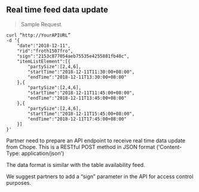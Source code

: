 ## Real time feed data update

> Sample Request

```shell
curl “http://YourAPIURL” 
-d ‘{
    "date":"2018-12-11",
    "rid":"froth1507fro",
    "sign":"2153c877054aeb75535e4255881fb48c",
    "itemListElement":[{
        "partySize":[2,4,6],
        "startTime":"2018-12-11T11:30:00+08:00",
        "endTime":"2018-12-11T13:30:00+08:00"
    },{
        "partySize":[2,4,6],
        "startTime":"2018-12-11T11:45:00+08:00",
        "endTime":"2018-12-11T13:45:00+08:00"
    },{
        "partySize":[2,4,6],
        "startTime":"2018-12-11T15:45:00+08:00",
        "endTime":"2018-12-11T17:45:00+08:00"
    }]
}'
```

Partner need to prepare an API endpoint to receive real time data update from Chope.
This is a RESTful POST method in JSON format ('Content-Type: application/json')

The data format is similar with the table availability feed.

We suggest partners to add a “sign” parameter in the API for access control purposes.